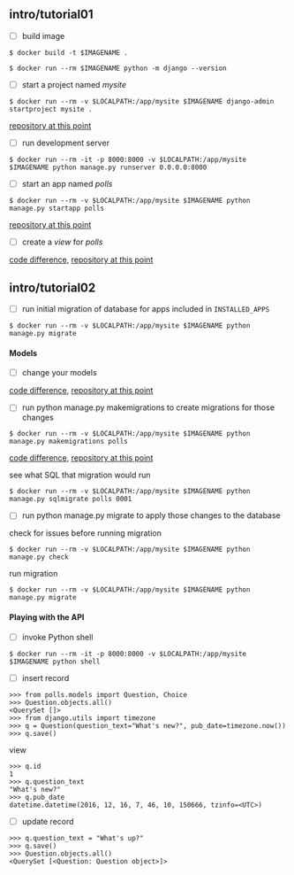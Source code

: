 ## intro/tutorial01

- [ ] build image


```
$ docker build -t $IMAGENAME .
```

```
$ docker run --rm $IMAGENAME python -m django --version
```

- [ ] start a project named *mysite*


```
$ docker run --rm -v $LOCALPATH:/app/mysite $IMAGENAME django-admin startproject mysite .
```

[repository at this point](https://github.com/bkmagnetron/django-tutorial-docker/tree/5d8a6d8d0ea19e77093e20969fc0c5532363b292)

- [ ] run development server


```
$ docker run --rm -it -p 8000:8000 -v $LOCALPATH:/app/mysite $IMAGENAME python manage.py runserver 0.0.0.0:8000
```

- [ ] start an app named *polls*


```
$ docker run --rm -v $LOCALPATH:/app/mysite $IMAGENAME python manage.py startapp polls
```

[repository at this point](https://github.com/bkmagnetron/django-tutorial-docker/tree/a3390aa5e0c13951c251dd4033f03834de8c124d)

- [ ] create a *view* for *polls*


[code difference](https://github.com/bkmagnetron/django-tutorial-docker/commit/dc67e8d62f2dccb86947758513570dbdd46591d8), [repository at this point](https://github.com/bkmagnetron/django-tutorial-docker/tree/dc67e8d62f2dccb86947758513570dbdd46591d8)

## intro/tutorial02

- [ ] run initial migration of database for apps included in  `INSTALLED_APPS`

```
$ docker run --rm -v $LOCALPATH:/app/mysite $IMAGENAME python manage.py migrate
```

#### Models

- [ ] change your models


[code difference](https://github.com/bkmagnetron/django-tutorial-docker/commit/dfbfec7282f48082b65ae5be5db78769e8d9106a), [repository at this point](https://github.com/bkmagnetron/django-tutorial-docker/tree/dfbfec7282f48082b65ae5be5db78769e8d9106a)

- [ ] run python manage.py makemigrations to create migrations for those changes

```
$ docker run --rm -v $LOCALPATH:/app/mysite $IMAGENAME python manage.py makemigrations polls
```

[code difference](https://github.com/bkmagnetron/django-tutorial-docker/commit/f61d7b3158d459f7d599a706db042e9fead95eb5), [repository at this point](https://github.com/bkmagnetron/django-tutorial-docker/tree/f61d7b3158d459f7d599a706db042e9fead95eb5)

see what SQL that migration would run

```
$ docker run --rm -v $LOCALPATH:/app/mysite $IMAGENAME python manage.py sqlmigrate polls 0001
```

- [ ] run python manage.py migrate to apply those changes to the database

check for issues before running migration

```
$ docker run --rm -v $LOCALPATH:/app/mysite $IMAGENAME python manage.py check
```

run migration

```
$ docker run --rm -v $LOCALPATH:/app/mysite $IMAGENAME python manage.py migrate
```

#### Playing with the API

- [ ] invoke Python shell

```
$ docker run --rm -it -p 8000:8000 -v $LOCALPATH:/app/mysite $IMAGENAME python shell
```

- [ ] insert record

```
>>> from polls.models import Question, Choice
>>> Question.objects.all()
<QuerySet []>
>>> from django.utils import timezone
>>> q = Question(question_text="What's new?", pub_date=timezone.now())
>>> q.save()
```

view

```
>>> q.id
1
>>> q.question_text
"What's new?"
>>> q.pub_date
datetime.datetime(2016, 12, 16, 7, 46, 10, 150666, tzinfo=<UTC>)
```

- [ ] update record

```
>>> q.question_text = "What's up?"
>>> q.save()
>>> Question.objects.all()
<QuerySet [<Question: Question object>]>
```

